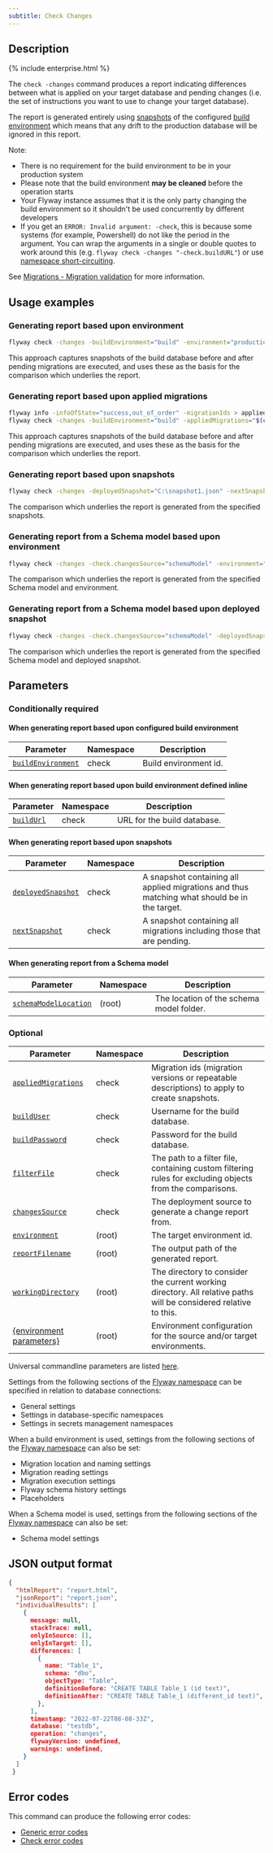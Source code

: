 ```yaml
---
subtitle: Check Changes
---
```


## Description

{% include enterprise.html %}

The `check -changes` command produces a report indicating differences between what is applied on your target database and pending changes (i.e. the set of instructions you want to use to change your target database).

The report is generated entirely using [snapshots](https://documentation.red-gate.com/display/FD/Snapshots) of the configured [build environment](https://documentation.red-gate.com/display/FD/Shadow+and+build+environments) which means that any drift to the production database will be ignored in this report.

Note:

- There is no requirement for the build environment to be in your production system
- Please note that the build environment **may be cleaned** before the operation starts
- Your Flyway instance assumes that it is the only party changing the build environment so it shouldn't be used concurrently by different developers
- If you get an `ERROR: Invalid argument: -check`, this is because some systems (for example, Powershell) do not like the period in the argument. You can wrap the arguments in a single or double quotes to work around this (e.g. `flyway check -changes "-check.buildURL"`) or use [namespace short-circuiting](https://documentation.red-gate.com/display/FD/Configuration+namespaces).

See [Migrations - Migration validation](https://documentation.red-gate.com/display/FD/Migrations) for more information.

## Usage examples

### Generating report based upon environment

```bash
flyway check -changes -buildEnvironment="build" -environment="production"
```

This approach captures snapshots of the build database before and after pending migrations are executed, and uses these as the basis for the comparison which underlies the report.

### Generating report based upon applied migrations

```bash
flyway info -infoOfState="success,out_of_order" -migrationIds > appliedMigrations.txt
flyway check -changes -buildEnvironment="build" -appliedMigrations="$(cat appliedMigrations.txt)
```

This approach captures snapshots of the build database before and after pending migrations are executed, and uses these as the basis for the comparison which underlies the report.

### Generating report based upon snapshots

```bash
flyway check -changes -deployedSnapshot="C:\snapshot1.json" -nextSnapshot="C:\snapshot2.json"
```

The comparison which underlies the report is generated from the specified snapshots.

### Generating report from a Schema model based upon environment

```bash
flyway check -changes -check.changesSource="schemaModel" -environment="production"
```

The comparison which underlies the report is generated from the specified Schema model and environment.

### Generating report from a Schema model based upon deployed snapshot

```bash
flyway check -changes -check.changesSource="schemaModel" -deployedSnapshot="C:\snapshot.json"
```

The comparison which underlies the report is generated from the specified Schema model and deployed snapshot.

## Parameters

### Conditionally required

#### When generating report based upon configured build environment

| Parameter                                                                                                            | Namespace | Description           |
|----------------------------------------------------------------------------------------------------------------------|-----------|-----------------------|
| [`buildEnvironment`](<Configuration/Flyway Namespace/Flyway Check Namespace/Flyway Check Build Environment Setting>) | check     | Build environment id. |

#### When generating report based upon build environment defined inline

| Parameter                                                                                            | Namespace | Description                 |
|------------------------------------------------------------------------------------------------------|-----------|-----------------------------|
| [`buildUrl`](<Configuration/Flyway Namespace/Flyway Check Namespace/Flyway Check Build URL Setting>) | check     | URL for the build database. |

#### When generating report based upon snapshots

| Parameter                                                                                                            | Namespace | Description                                                                                  |
|----------------------------------------------------------------------------------------------------------------------|-----------|----------------------------------------------------------------------------------------------|
| [`deployedSnapshot`](<Configuration/Flyway Namespace/Flyway Check Namespace/Flyway Check Deployed Snapshot Setting>) | check     | A snapshot containing all applied migrations and thus matching what should be in the target. |
| [`nextSnapshot`](<Configuration/Flyway Namespace/Flyway Check Namespace/Flyway Check Next Snapshot Setting>)         | check     | A snapshot containing all migrations including those that are pending.                       |

#### When generating report from a Schema model

| Parameter                                                                                      | Namespace | Description                              |
|------------------------------------------------------------------------------------------------|-----------|------------------------------------------|
| [`schemaModelLocation`](<Configuration/Flyway Namespace/Flyway Schema Model Location Setting>) | (root)    | The location of the schema model folder. |

### Optional

| Parameter                                                                                                              | Namespace | Description                                                                                                      |
|------------------------------------------------------------------------------------------------------------------------|-----------|------------------------------------------------------------------------------------------------------------------|
| [`appliedMigrations`](<Configuration/Flyway Namespace/Flyway Check Namespace/Flyway Check Applied Migrations Setting>) | check     | Migration ids (migration versions or repeatable descriptions) to apply to create snapshots.                      |
| [`buildUser`](<Configuration/Flyway Namespace/Flyway Check Namespace/Flyway Check Build User Setting>)                 | check     | Username for the build database.                                                                                 |
| [`buildPassword`](<Configuration/Flyway Namespace/Flyway Check Namespace/Flyway Check Build Password Setting>)         | check     | Password for the build database.                                                                                 |
| [`filterFile`](<Configuration/Flyway Namespace/Flyway Check Namespace/Flyway Check Filter File Setting>)               | check     | The path to a filter file, containing custom filtering rules for excluding objects from the comparisons.         |
| [`changesSource`](<Configuration/Flyway Namespace/Flyway Check Namespace/Flyway Check Changes Source Setting>)         | check     | The deployment source to generate a change report from.                                                          |
| [`environment`](<Configuration/Flyway Namespace/Flyway Environment Setting>)                                           | (root)    | The target environment id.                                                                                       |
| [`reportFilename`](<Configuration/Flyway Namespace/Flyway Report Filename Setting>)                                    | (root)    | The output path of the generated report.                                                                         |
| [`workingDirectory`](<Command-line Parameters/Working Directory Parameter>)                                             | (root)    | The directory to consider the current working directory. All relative paths will be considered relative to this. |
| [{environment parameters}](<Configuration/Environments Namespace>)                                                     | (root)    | Environment configuration for the source and/or target environments.                                             |

Universal commandline parameters are listed [here](<Command-line Parameters>).

Settings from the following sections of the [Flyway namespace](<Configuration/Flyway Namespace>) can be specified in relation to database connections:
* General settings
* Settings in database-specific namespaces
* Settings in secrets management namespaces

When a build environment is used, settings from the following sections of the [Flyway namespace](<Configuration/Flyway Namespace>) can also be set:
* Migration location and naming settings
* Migration reading settings
* Migration execution settings
* Flyway schema history settings
* Placeholders

When a Schema model is used, settings from the following sections of the [Flyway namespace](<Configuration/Flyway Namespace>) can also be set:
* Schema model settings

## JSON output format

```json
{
  "htmlReport": "report.html",
  "jsonReport": "report.json",
  "individualResults": [
    {
      message: null,
      stackTrace: null,
      onlyInSource: [],
      onlyInTarget: [],
      differences: [
        {
          name: "Table_1",
          schema: "dbo",
          objectType: "Table",
          definitionBefore: "CREATE TABLE Table_1 (id text)",
          definitionAfter: "CREATE TABLE Table_1 (different_id text)",
        },
      ],
      timestamp: "2022-07-22T08-08-33Z",
      database: "testdb",
      operation: "changes",
      flywayVersion: undefined,
      warnings: undefined,
    }
  ]
 }
```

## Error codes

This command can produce the following error codes:
- [Generic error codes](<Exit codes and error codes/General error codes>)
- [Check error codes](<Exit codes and error codes/Check error codes>)
